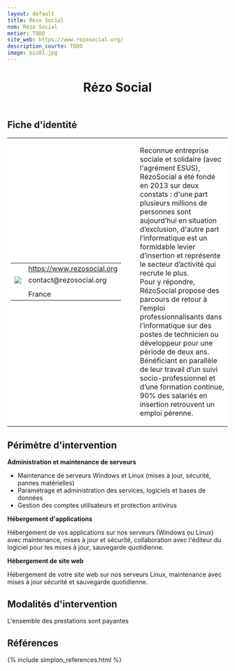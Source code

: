 ```yaml
---
layout: default
title: Rézo Social
nom: Rézo Social
metier: TODO
site_web: https://www.rezosocial.org/
description_courte: TODO
image: pic01.jpg
---
```


<header>
	<h1> Rézo Social </h1>
</header>

<div class="main">
	<h2> Fiche d'identité </h2>
	<table style="border-collapse: collapse;">
		<tr style="border: none; background-color:#FFFFFF;">
			<td style="border: none; background-color:#FFFFFF;width:20%;height:80%;">
				<div class="fiche_contact" style="">
					<table style="border-collapse: collapse;">
						<tr class="site_web" style="border: none; background-color:#FFFFFF;">
							<td style="border: none;">
								<img src="" class="fiche_icone"/>
							</td>
							<td style="border: none;">
								<a href="https://www.rezosocial.org"> https://www.rezosocial.org</a>
							</td>
						</tr>
						<tr class="contact" style="border: none; background-color:#FFFFFF;">
							<td style="border: none;display: table-cell;">
								<img src="{{site.url}}{{site.baseurl}}/images/email_icon.png" class="image" style="max-width:150%;vertical-align: middle;"/>
							</td>
							<td style="border: none;">
								contact@rezosocial.org  
							</td>
						</tr>
						<tr class="telephone" style="border: none; background-color:#FFFFFF;">
							<td style="border: none;">
								<img src="" class="fiche_icone"/>
							</td>
							<td style="border: none;">
							</td>
						</tr>
						<tr class="zone" style="border: none; background-color:#FFFFFF;">
							<td style="border: none;">
								<img src="" class="fiche_icone"/>
							</td>
							<td style="border: none;">
								France
							</td>
						</tr>
					</table>
				</div>
			</td>
			<td style="width:10%;"/>
			<td style="background-color:#FFFFFF; width:60%;">
				<div class="fiche_identite">
					<p style="font-weight:normal;">
					Reconnue entreprise sociale et solidaire (avec l'agrément ESUS), RézoSocial a été fondé en 2013 sur deux constats : d'une part plusieurs millions de personnes sont aujourd’hui en situation d’exclusion, d'autre part l’informatique est un formidable levier d’insertion et représente le secteur d’activité qui recrute le plus.<br> Pour y répondre, RézoSocial propose des parcours de retour à l’emploi professionnalisants dans l’informatique sur des postes de technicien ou développeur pour une période de deux ans. Bénéficiant en parallèle de leur travail d’un suivi socio-professionnel et d’une formation continue, 90% des salariés en insertion retrouvent un emploi pérenne.
					</p>
				</div>
			</td>
		</tr>
	</table>
	<div class="perimetre_intervention">
		<h2> Périmètre d'intervention </h2>
		<strong>Administration et maintenance de serveurs</strong>
			<ul>
				<li>Maintenance de serveurs Windows et Linux (mises à jour, sécurité, pannes matérielles)</li>
				<li>Paramétrage et administration des services, logiciels et bases de données</li>
				<li>Gestion des comptes utilisateurs et protection antivirus</li></ul>
		<strong>Hébergement d'applications</strong>
		<p>Hébergement de vos applications sur nos serveurs (Windows ou Linux) avec maintenance, mises à jour et sécurité, collaboration avec l'éditeur du logiciel pour les mises à jour, sauvegarde quotidienne.</p>
		<strong>Hébergement de site web</strong>
		<p> Hébergement de votre site web sur nos serveurs Linux, maintenance avec mises à jour sécurité et  sauvegarde quotidienne.</p>
	</div>
	<div class="modalite_intervention">
		<h2> Modalités d'intervention </h2>
		<p>L'ensemble des prestations sont payantes</p>
</div>
<footer class="references">
	<h2> Références </h2>
	{% include simplon_references.html %}
</footer>

